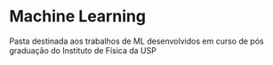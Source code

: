 # Machine Learning
 Pasta destinada aos trabalhos de ML desenvolvidos em curso de pós graduação do Instituto de Física da USP
